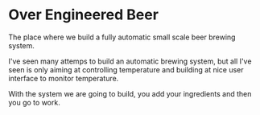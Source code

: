 # Over Engineered Beer
The place where we build a fully automatic small scale beer brewing system. 

I've seen many attemps to build an automatic brewing system, but all I've seen is only aiming at controlling temperature and building at nice user interface to monitor temperature.

With the system we are going to build, you add your ingredients and then you go to work. 

